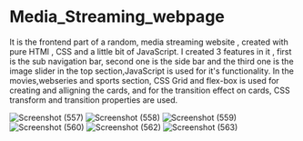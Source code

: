 
# Media_Streaming_webpage
It is the frontend part of a random, media streaming website , created with pure HTMl , CSS and a little bit of JavaScript.
I created 3 features in it , first is the sub navigation bar, second one is the side bar and the third one is the image slider in the top section,JavaScript is used for it's functionality.
In the movies,webseries and sports section, CSS Grid and flex-box is used for creating and alligning the cards, and for the transition effect on cards, CSS transform and transition properties are used.

![Screenshot (557)](https://user-images.githubusercontent.com/114985411/224760850-60de21bf-82c4-44ff-9c27-26d2db1f6c51.png)
![Screenshot (558)](https://user-images.githubusercontent.com/114985411/224761021-3da0fab8-8521-4aa2-b4ea-1f71cf19d2f3.png)
![Screenshot (559)](https://user-images.githubusercontent.com/114985411/224761134-89774caa-60fe-4906-9836-26463b4d17a6.png)
![Screenshot (560)](https://user-images.githubusercontent.com/114985411/224761331-fa48f393-ffdd-4612-b5a5-d7beeb424134.png)
![Screenshot (562)](https://user-images.githubusercontent.com/114985411/224763565-1ca825a5-fc80-4795-9093-29d6f75564dc.png)
![Screenshot (563)](https://user-images.githubusercontent.com/114985411/224764798-ef8f0df9-167a-430e-aacd-3f1bca23265f.png)

